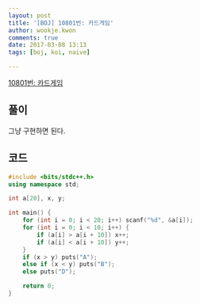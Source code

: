 ```yaml
---
layout: post
title: '[BOJ] 10801번: 카드게임'
author: wookje.kwon
comments: true
date: 2017-03-08 13:13
tags: [boj, koi, naive]

---
```


[10801번: 카드게임](https://www.acmicpc.net/problem/10801)

## 풀이

그냥 구현하면 된다.    

## 코드

```cpp
#include <bits/stdc++.h>
using namespace std;

int a[20], x, y;

int main() {
	for (int i = 0; i < 20; i++) scanf("%d", &a[i]);
	for (int i = 0; i < 10; i++) {
		if (a[i] > a[i + 10]) x++;
		if (a[i] < a[i + 10]) y++;
	}
	if (x > y) puts("A");
	else if (x < y) puts("B");
	else puts("D");

	return 0;
}
```